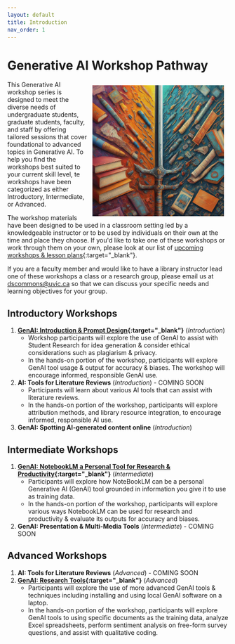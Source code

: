 ```yaml
---
layout: default
title: Introduction 
nav_order: 1
---
```


# Generative AI Workshop Pathway
<img src="images/ai-double-edge-sword.png" style="float:right;width:300px;padding:10px;" alt="Double edge sword">
This Generative AI workshop series is designed to meet the diverse needs of undergraduate students, graduate students, faculty, and staff by offering tailored sessions that cover foundational to advanced topics in Generative AI. To help you find the workshops best suited to your current skill level, te workshops have been categorized as either Introductory, Intermediate, or Advanced.

The workshop materials have been designed to be used in a classroom setting led by a knowledgeable instructor or to be used by individuals on their own at the time and place they choose. If you'd like to take one of these workshops or work through them on your own, please look at our list of <a href="https://lib.uvic.ca/curric">upcoming workshops & lesson plans</a>{:target="_blank"}.

If you are a faculty member and would like to have a library instructor lead one of these workshops a class or a research group, please email us at 
 <a href="mailto:dscommons@uvic.ca?Subject=GenAI Workshop Request">dscommons@uvic.ca</a> so that we can discuss your specific needs and learning objectives for your group.

## Introductory Workshops
1. **[GenAI: Introduction & Prompt Design](https://lib.uvic.ca/gen-ai){:target="_blank"}** (_Introduction_)
   - Workshop participants will explore the use of GenAI to assist with Student Research for idea generation & consider ethical considerations such as plagiarism & privacy.
   - In the hands-on portion of the workshop, participants will explore GenAI tool usage & output for accuracy & biases. The workshop will encourage informed, responsible GenAI use.
2. **AI: Tools for Literature Reviews** (_Introduction_) - COMING SOON
   - Participants will learn about various AI tools that can assist with literature reviews.
   - In the hands-on portion of the workshop, participants will explore attribution methods, and library resource integration, to encourage informed, responsible AI use.
3. **GenAI: Spotting AI-generated content online** (_Introduction_)
 
## Intermediate Workshops
1. **[GenAI: NotebookLM a Personal Tool for Research & Productivity](https://lib.uvic.ca/genai-notebooklm){:target="_blank"}** (_Intermediate_)
   - Participants will explore how NoteBookLM can be a personal Generative AI (GenAI) tool grounded in information you give it to use as training data.
   - In the hands-on portion of the workshop, participants will explore various ways NotebookLM can be used for research and productivity & evaluate its outputs for accuracy and biases. 
3. **GenAI: Presentation & Multi-Media Tools** (_Intermediate_) - COMING SOON
 
## Advanced Workshops
1. **AI: Tools for Literature Reviews** (_Advanced_) - COMING SOON
3. **[GenAI: Research Tools](https://lib.uvic.ca/genai-research-adv){:target="_blank"}** (_Advanced_)
   - Participants will explore the use of more advanced GenAI tools & techniques including installing and using local GenAI software on a laptop.
   - In the hands-on portion of the workshop, participants will explore GenAI tools to using specific documents as the training data, analyze Excel spreadsheets, perform sentiment analysis on free-form survey questions, and assist with qualitative coding. 
